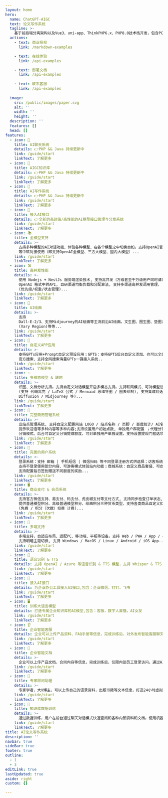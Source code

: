 ```yaml
---
layout: home
hero:
  name: ChatGPT-AIGC
  text: 论文写作系统
  tagline: >-
    基于前后端分离架构以及Vue3、uni-app、ThinkPHP6.x、PHP8.0技术栈开发，包含PC端、H5自适应。这是一款AI智能生成写作大纲，10分钟生成3万字论文的系统。你只需要输入论文关键词，AI即可快速为您生成论文大纲，可线上编辑和删除，操作高效快捷！只需要几分钟，AI可为您生成万字长文，AI助手生成全篇论文比自己写作更快，因为它是基于预训练模型的模式生成，不需要深入的思考和研究。可为您节约时间成本、避免写作困难。适用于期刊论文、科普文章、学生作业、商业报告、新闻报道等多种场景
  actions:
    - text: 商业授权
      link: /markdown-examples

    - text: 在线体验
      link: /api-examples

    - text: 部署文档
      link: /api-examples
    
    - text: 联系客服
      link: /api-examples
      
  image:
    src: /public/images/paper.svg
    alt: ''
    width: ''
    height: ''
  description: ''
  features: []
  head: []
features:
  - icon: 💬
    title: AI聊天系统
    details: 👉PHP && Java 持续更新中
    link: /guide/start
    linkText: 了解更多
  - icon: 💬
    title: AIGC知识库
    details: 👉PHP && Java 持续更新中
    link: /guide/start
    linkText: 了解更多
  - icon: 💬
    title: AI写作系统
    details: 👉PHP && Java 持续更新中
    link: /guide/start
    linkText: 了解更多
  - icon: 💬
    title: 接入AI接口
    details: 👉全新的高颜值/高性能的AI模型接口管理与分发系统
    link: /guide/start
    linkText: 了解更多
  - icon: 📚
    title: 全模型支持
    details: >-
      支持多种模型的AI对话功能、体验各种模型、在各个模型之中切换自如。支持OpenAI官方API + One API
      等中转对接使用（即支持OpenAI全模型、三方大模型、国内大模型）...
    link: /guide/start
    linkText: 了解更多
  - icon: 🛠️
    title: 高并发性能
    details: >-
      使用 Nodejs + NestJs 服务端渲染技术, 支持高并发（万级甚至千万级用户同时请求使用）；提供更高的可用性和稳定性。支持任何
      OpenAI 格式中转API, 自研渠道均衡负载和分配算法, 支持多渠道高并发调用管理， 支持多 API Key 轮询！
      (优先级/权重/状态管理)...
    link: /guide/start
    linkText: 了解更多
  - icon: 🤖️
    title: AI绘画
    details: >-
      支持
      Dall-E-2/3、支持Midjourney的AI绘画等主流前沿AI绘画。文生图、图生图、垫图混图、角色一致参考图、风格一致参考图生成等、AI换脸、图片混合、局部重绘
      (Vary Region)等等...
    link: /guide/start
    linkText: 了解更多
  - icon: 🎉
    title: 自定义APP应用
    details: >-
      支持GPTs应用+Prompt自定义预设应用；GPTS：支持GPTS后台自定义添加、也可以全站搜索 =
      官方搜索、支持全网搜索海量GPTs一键接入系统..
    link: /guide/start
    linkText: 了解更多
  - icon: ✨
    title: 多模态模型 & 联网
    details: >-
      识图、文档分析支持。支持自定义对话模型开启多模态支持。支持联网模式、可对模型进行扩展搜索当前网络实时内容总结；强大 Markdown 语法支持
      (支持 代码高亮 / LaTeX 公式 / Mermaid 思维导图 / 图表绘制), 支持集成对话绘图模型 (DALL-E / Stable
      Diffusion / Midjourney 等)...
    link: /guide/start
    linkText: 了解更多
  - icon: 🎨
    title: 完整商用管理系统
    details: >-
      业站点管理系统, 支持自定义配置网站 LOGO / 站点名称 / 页脚 / 百度统计/ AI名称 / 版权信息/ 联系方式 / 站点公告 /
      提示欢迎语等多种内容等多种内容;支持设置用户初始点数, 单独用户群配置 ；代理分销：支持 A + B
      分销模式、后台可自定义分销提成额度、可对单独用户单独设置。支持设置提现门槛选项，支持用户多种提现方式选择（支付宝、微信、银行卡等）...
    link: /guide/start
    linkText: 了解更多
  - icon: 🚥
    title: 完善的用户系统
    details: >-
      登录系统：支持 邮箱 | 手机短信 | 微信扫码 等不同登录注册方式供选择；访客系统：
      支持不登录使用部分内容、可游客模式体验站内功能；商城系统：自定义商品套餐、可自定义生成永久套餐、限时套餐；签到系统：
      支持配置每日签到赠送不同额度的奖励...
    link: /guide/start
    linkText: 了解更多
  - icon: 🖥️
    title: 商业支付 & 会员系统
    details: >-
      支持官方微信支持、易支付、码支付、虎皮椒支付等支付方式, 支持同步检查订单状态, 支持订单搜索和管理； 会员系统：
      提供普通模型积分、高级普通模型积分、绘画积分三种货币类型、支持各类商品自定义扣费模式与额度。支持自定义模型扣除费用类型、多种计费方式：按时间限制、无时间限制、自定义组合套餐设置
      (免费 / 积分（次数）扣费 计费)...
    link: /guide/start
    linkText: 了解更多
  - icon: 📝
    title: 多端支持
    details: >-
      多端支持，自适应布局、适配PC、移动端、平板等设备。支持 Web / PWA / App / 小程序（后续开发）, UI 移动端适配,
      支持明暗主题切换, 支持 Windows / MacOS / Linux / Android / iOS App...
    link: /guide/start
    linkText: 了解更多
  - icon: 🏅
    title: 语音识别 & TTS
    details: 支持 OpenAI / Azure 等语音识别 & TTS 模型，支持 Whisper & TTS 格式中转；支持TTS对话输入回复模式...
    link: /guide/start
    linkText: 了解更多
  - icon: 💸
    title: 接入AI接口
    details: 为企业办公工具接入AI接口,包含：企业微信，钉钉，飞书
    link: /guide/start
    linkText: 了解更多
  - icon: 🖥
    title: 训练大语言模型
    details: 打造专属企业知识库的AI模型,包含：客服，数字人直播，AI女友
    link: /guide/start
    linkText: 了解更多
  - icon: 👂
    title: 企业智能客服
    details: 企业可以上传产品资料、FAQ手册等信息，完成训练后，对外发布智能客服聊天窗口。通过AI客服可以提供24小时在线客服支持，节省人力物力
    link: /guide/start
    linkText: 了解更多
  - icon: 🚀
    title: 企业智能文档
    details: >-
      企业可以上传产品文档，合同内容等信息，完成训练后，仅限内部员工登录访问。通过AI助手，可以快速、准确的查询企业内部有关的信息文档，增强企业内部信息流动性
    link: /guide/start
    linkText: 了解更多
  - icon: 📝
    title: 专家顾问助理
    details: >-
      专家学者，大V博主，可以上传自己的语录资料，出版书籍等文本信息，打造24小时虚拟数字分身。例如健身顾问、心理咨询师通过导入专业资料后，可以24小时对外提供在线服务，带来额外的服务收入
    link: /guide/start
    linkText: 了解更多
  - icon: 📝
    title: 知识库数据训练
    details: >-
      通过数据训练，用户在前台通过聊天对话模式快速查阅和各种内部资料和文档。使用机器学习技术，让系统自动学习并优化知识库中的知识，提高知识库的准确性和智能性
    link: /guide/start
    linkText: 了解更多
title: AI论文写作系统
description: ''
navbar: true
sideBar: true
footer: true
outline:
  - 1
  - 3
editLink: true
lastUpdated: true
aside: right
custom: {}

---
```




